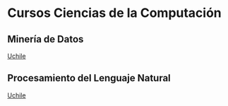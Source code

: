 # Cursos Ciencias de la Computación

## Minería de Datos
[Uchile](https://github.com/dccuchile/CC5206/)

## Procesamiento del Lenguaje Natural
[Uchile](https://github.com/dccuchile/CC6205)
